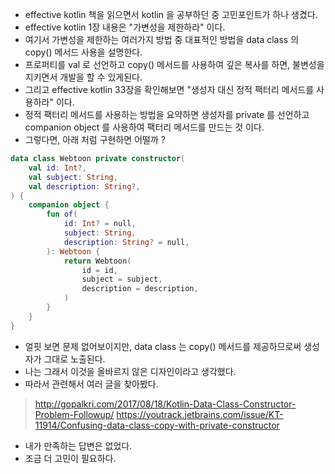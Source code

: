 * effective kotlin 책을 읽으면서 kotlin 을 공부하던 중 고민포인트가 하나 생겼다.
* effective kotlin 1장 내용은 "가변성을 제한하라" 이다.
* 여기서 가변성을 제한하는 여러가지 방법 중 대표적인 방법을 data class 의 copy() 메서드 사용을 설명한다.
* 프로퍼티를 val 로 선언하고 copy() 메서드를 사용하여 깊은 복사를 하면, 불변성을 지키면서 개발을 할 수 있게된다.
* 그리고 effective kotlin 33장을 확인해보면 "생성자 대신 정적 팩터리 메서드를 사용하라" 이다.
* 정적 팩터리 메서드를 사용하는 방법을 요약하면 생성자를 private 를 선언하고 companion object 를 사용하여 팩터리 메서드를 만드는 것 이다.
* 그렇다면, 아래 처럼 구현하면 어떨까 ?

```kotlin
data class Webtoon private constructor(
    val id: Int?,
    val subject: String,
    val description: String?,
) {
    companion object {
        fun of(
            id: Int? = null,
            subject: String,
            description: String? = null,
        ): Webtoon {
            return Webtoon(
                id = id,
                subject = subject,
                description = description,
            )
        }
    }
}
```

* 얼핏 보면 문제 없어보이지만, data class 는 copy() 메서드를 제공하므로써 생성자가 그대로 노출된다.
* 나는 그래서 이것을 올바르지 않은 디자인이라고 생각했다.
* 따라서 관련해서 여러 글을 찾아봤다.

> http://gopalkri.com/2017/08/18/Kotlin-Data-Class-Constructor-Problem-Followup/
> https://youtrack.jetbrains.com/issue/KT-11914/Confusing-data-class-copy-with-private-constructor

* 내가 만족하는 답변은 없었다.
* 조금 더 고민이 필요하다.